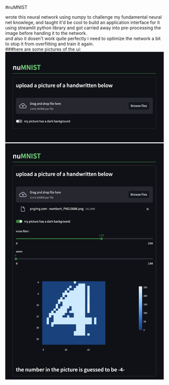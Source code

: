 #nuMNIST

wrote this neural network using numpy to challenge my fundamental neural net knowlege, and taught it'd be cool to build an application interface for it using streamlit python library and got carried away into pre-processing the image before handing it to the network.<br/>
and also it dosen't work quite perfectly i need to optimize the network a bit to stop it from overfitting and train it again.<br/>
###here are some pictures of the ui:<br/>
![image](/readme/home.png)
![image](/readme/uploaded.png)